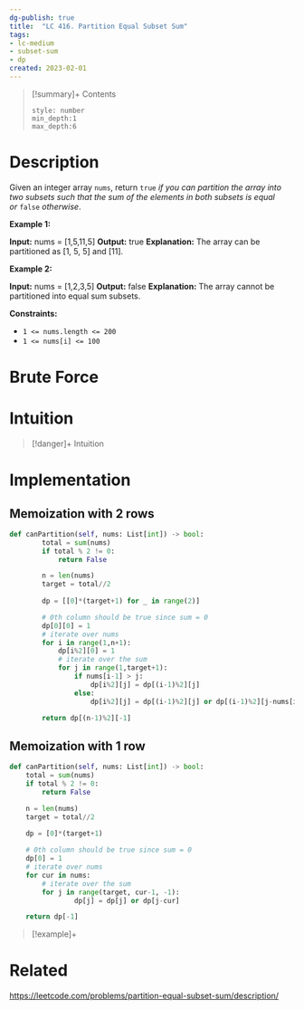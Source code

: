 ```yaml
---
dg-publish: true
title:  "LC 416. Partition Equal Subset Sum"
tags:
- lc-medium
- subset-sum
- dp
created: 2023-02-01
---
```


>[!summary]+ Contents
>```toc
>style: number
>min_depth:1
>max_depth:6
>```

# Description
Given an integer array `nums`, return `true` _if you can partition the array into two subsets such that the sum of the elements in both subsets is equal or_ `false` _otherwise_.

**Example 1:**

**Input:** nums = [1,5,11,5]
**Output:** true
**Explanation:** The array can be partitioned as [1, 5, 5] and [11].

**Example 2:**

**Input:** nums = [1,2,3,5]
**Output:** false
**Explanation:** The array cannot be partitioned into equal sum subsets.

**Constraints:**

-   `1 <= nums.length <= 200`
-   `1 <= nums[i] <= 100`
# Brute Force
# Intuition

>[!danger]+ Intuition

# Implementation

## Memoization with 2 rows
```python
def canPartition(self, nums: List[int]) -> bool:
        total = sum(nums)
        if total % 2 != 0:
            return False

        n = len(nums)
        target = total//2
        
        dp = [[0]*(target+1) for _ in range(2)]

        # 0th column should be true since sum = 0
        dp[0][0] = 1
        # iterate over nums
        for i in range(1,n+1):
            dp[i%2][0] = 1 
            # iterate over the sum
            for j in range(1,target+1):
                if nums[i-1] > j:
                    dp[i%2][j] = dp[(i-1)%2][j]
                else:
                    dp[i%2][j] = dp[(i-1)%2][j] or dp[(i-1)%2][j-nums[i-1]]

        return dp[(n-1)%2][-1]
```
## Memoization with 1 row
```python
def canPartition(self, nums: List[int]) -> bool:
	total = sum(nums)
	if total % 2 != 0:
		return False

	n = len(nums)
	target = total//2
	
	dp = [0]*(target+1)

	# 0th column should be true since sum = 0
	dp[0] = 1
	# iterate over nums
	for cur in nums:
		# iterate over the sum
		for j in range(target, cur-1, -1):
				dp[j] = dp[j] or dp[j-cur]

	return dp[-1]
```

>[!example]+ 


# Related
https://leetcode.com/problems/partition-equal-subset-sum/description/